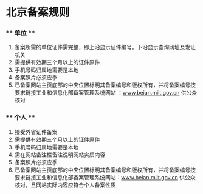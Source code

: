 # 北京备案规则

<!-- tabs:start -->

### ** 单位 **

1. 备案所需的单位证件需完整，即上沿显示证件编号，下沿显示查询网址及发证机关 
2. 需提供有效期三个月以上的证件原件
3. 手机号码归属地需要是本地                                                                                                       
4. 备案照片必须应季
5. 已备案网站主页底部的中央位置标明其备案编号和版权所有，并将备案编号按要求链接工业和信息化部备案管理系统网站 ：www.beian.miit.gov.cn 供公众核对

### ** 个人 **

1. 接受外省证件备案                                                                                         
2. 需提供有效期三个月以上的证件原件                                                                                                 
3. 手机号码归属地需要是本地                                                                                                       
4. 需在网站备注栏备注说明网站实质内容                                                                                     
5. 备案照片必须应季                                                                                              
6. 已备案网站主页底部的中央位置标明其备案编号和版权所有，并将备案编号按要求链接工业和信息化部备案管理系统网站：www.beian.miit.gov.cn 供公众核对，且网站实际内容应符合个人备案性质  

  <!-- tabs:end -->


